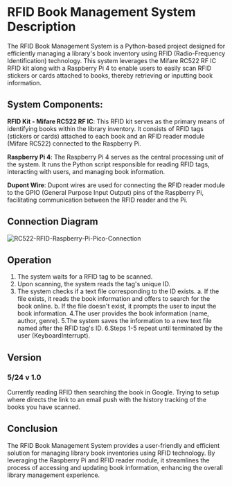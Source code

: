 # **RFID Book Management System Description**

The RFID Book Management System is a Python-based project designed for efficiently managing a library's book inventory using RFID (Radio-Frequency Identification) technology. This system leverages the Mifare RC522 RF IC RFID kit along with a Raspberry Pi 4 to enable users to easily scan RFID stickers or cards attached to books, thereby retrieving or inputting book information.

## **System Components:**

**RFID Kit - Mifare RC522 RF IC**: This RFID kit serves as the primary means of identifying books within the library inventory. It consists of RFID tags (stickers or cards) attached to each book and an RFID reader module (Mifare RC522) connected to the Raspberry Pi.

**Raspberry Pi 4**: The Raspberry Pi 4 serves as the central processing unit of the system. It runs the Python script responsible for reading RFID tags, interacting with users, and managing book information.

**Dupont Wire**: Dupont wires are used for connecting the RFID reader module to the GPIO (General Purpose Input Output) pins of the Raspberry Pi, facilitating communication between the RFID reader and the Pi.

## Connection Diagram
![RC522-RFID-Raspberry-Pi-Pico-Connection](https://github.com/low-q/RFID-BookLibrary/assets/124109826/79124ee5-f776-4d4b-8acf-719960580096)

## Operation
1. The system waits for a RFID tag to be scanned.
2. Upon scanning, the system reads the tag's unique ID.
3. The system checks if a text file corresponding to the ID exists.
  a. If the file exists, it reads the book information and offers to search for the book online.
  b. If the file doesn't exist, it prompts the user to input the book information.
4.The user provides the book information (name, author, genre).
5.The system saves the information to a new text file named after the RFID tag's ID.
6.Steps 1-5 repeat until terminated by the user (KeyboardInterrupt).
## Version
### 5/24 v 1.0
Currently reading RFID then searching the book in Google. Trying to setup where directs the link to an email push with the history tracking of the books you have scanned. 
## Conclusion
The RFID Book Management System provides a user-friendly and efficient solution for managing library book inventories using RFID technology. By leveraging the Raspberry Pi and RFID reader module, it streamlines the process of accessing and updating book information, enhancing the overall library management experience.
